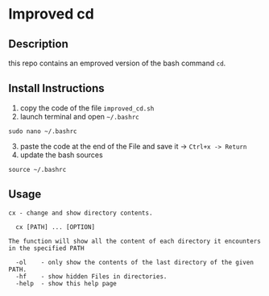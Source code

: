 # Improved cd
## Description
this repo contains an emproved version of the bash command `cd`.
## Install Instructions
1. copy the code of the file `improved_cd.sh`
2. launch terminal and open `~/.bashrc`
```
sudo nano ~/.bashrc
```
3. paste the code at the end of the File and save it -> `Ctrl+x -> Return`
4. update the bash sources
```
source ~/.bashrc
```
## Usage
```
cx - change and show directory contents.

  cx [PATH] ... [OPTION]
      
The function will show all the content of each directory it encounters in the specified PATH

  -ol    - only show the contents of the last directory of the given PATH.
  -hf    - show hidden Files in directories.
  -help  - show this help page
```
